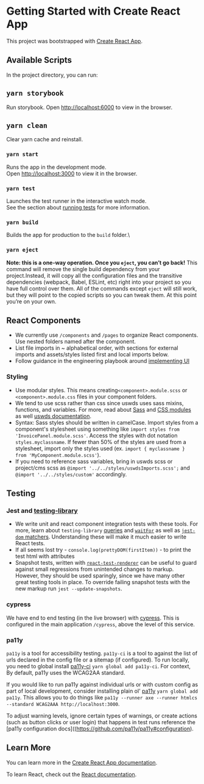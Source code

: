 # Getting Started with Create React App

This project was bootstrapped with [Create React App](https://github.com/facebook/create-react-app).

## Available Scripts

In the project directory, you can run:

## `yarn storybook`

Run storybook.
Open [http://localhost:6000](http://localhost:6000) to view in the browser.

## `yarn clean`

Clear yarn cache and reinstall.

### `yarn start`

Runs the app in the development mode.\
Open [http://localhost:3000](http://localhost:3000) to view it in the browser.

### `yarn test`

Launches the test runner in the interactive watch mode.\
See the section about [running tests](https://facebook.github.io/create-react-app/docs/running-tests) for more information.

### `yarn build`

Builds the app for production to the `build` folder.\

### `yarn eject`

**Note: this is a one-way operation. Once you `eject`, you can’t go back!**
This command will remove the single build dependency from your project.Instead, it will copy all the configuration files and the transitive dependencies (webpack, Babel, ESLint, etc) right into your project so you have full control over them. All of the commands except `eject` will still work, but they will point to the copied scripts so you can tweak them. At this point you’re on your own.

## React Components

-   We currently use `/components` and `/pages` to organize React components. Use nested folders named after the component.
-   List file imports in ~ alphabetical order, with sections for external imports and assets/styles listed first and local imports below.
-   Follow guidance in the engineering playbook around [implementing UI](https://github.com/trussworks/Engineering-Playbook/blob/main/web/frontend/developing-ui.md)

### Styling

-   Use modular styles. This means creating`<component>.module.scss` or `<component>.module.css` files in your component folders.
-   We tend to use scss rather than css since uswds uses sass mixins, functions, and variables. For more, read about [Sass](https://sass-lang.com/documentation/file.SASS_REFERENCE.html) and [CSS modules](https://github.com/css-modules/css-modules) as well [uswds documentation](https://designsystem.digital.gov/design-tokens/).
-   Syntax: Sass styles should be written in camelCase. Import styles from a component's stylesheet using something like `import styles from 'InvoicePanel.module.scss'`. Access the styles with dot notation `styles.myclassname`. If fewer than 50% of the styles are used from a stylesheet, import only the styles used (ex. `import { myclassname } from 'MyComponent.module.scss'`).
-   If you need to reference sass variables, bring in uswds scss or project/cms scss as `@import '../../styles/uswdsImports.scss';` and `@import '../../styles/custom'` accordingly.

## Testing

### Jest and [testing-library](https://testing-library.com/)

- We write unit and react component integration tests with these tools. For more, learn about `testing-library` [queries](https://testing-library.com/docs/queries/about) and [`waitFor`](https://testing-library.com/docs/dom-testing-library/api-async) as well as [`jest-dom` matchers](https://github.com/testing-library/jest-dom). Understanding these will make it much easier to write React tests.
- If all seems lost try -  `console.log(prettyDOM(firstItem))` - to print the test html with attributes
- Snapshot tests, written with [`react-test-renderer`](https://github.com/facebook/react/tree/master/packages/react-test-renderer) can be useful to guard against small regressions from unintended changes to markup. However, they should be used sparingly, since we have many other great testing tools in place. To override failing snapshot tests with the new markup run `jest --update-snapshots`.

### cypress

We have end to end testing (in the live browser) with [cypress](https://www.cypress.io/). This is configured in the main application `/cypress`, above the level of this service.

### pa11y

`pa11y` is a tool for accessibility testing. `pa11y-ci` is a tool to against the list of urls declared in the config file or a sitemap (if configured). To run locally, you need to global install [pa11y-ci](https://github.com/pa11y/pa11y-ci) `yarn global add pa11y-ci`. For context, By default, pa11y uses the WCAG2AA standard.

If you would like to run pa11y against individual urls or with custom config as part of local development, consider installing plain ol' [pa11y](https://github.com/pa11y/pa11y) `yarn global add pa11y`. This allows you to do things like `pa11y --runner axe --runner htmlcs --standard WCAG2AAA http://localhost:3000`.

To adjust warning levels, ignore certain types of warnings, or create actions (such as button clicks or user login) that happens in test runs reference the [pa11y configuration docs]((https://github.com/pa11y/pa11y#configuration).

## Learn More

You can learn more in the [Create React App documentation](https://facebook.github.io/create-react-app/docs/getting-started).

To learn React, check out the [React documentation](https://reactjs.org/).

